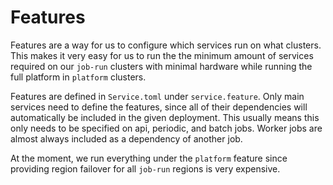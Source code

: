 # Features

Features are a way for us to configure which services run on what clusters. This
makes it very easy for us to run the the minimum amount of services required on
our `job-run` clusters with minimal hardware while running the full platform in
`platform` clusters.

Features are defined in `Service.toml` under `service.feature`. Only main
services need to define the features, since all of their dependencies will
automatically be included in the given deployment. This usually means this only
needs to be specified on api, periodic, and batch jobs. Worker jobs are almost
always included as a dependency of another job.

At the moment, we run everything under the `platform` feature since providing
region failover for all `job-run` regions is very expensive.

